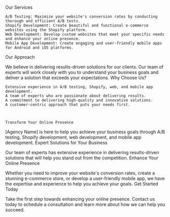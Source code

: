 Our Services

    A/B Testing: Maximize your website's conversion rates by conducting thorough and efficient A/B tests.
    Shopify Development: Create beautiful and functional e-commerce websites using the Shopify platform.
    Web Development: Develop custom websites that meet your specific needs and enhance your online presence.
    Mobile App Development: Create engaging and user-friendly mobile apps for Android and iOS platforms.

Our Approach

We believe in delivering results-driven solutions for our clients. Our team of experts will work closely with you to understand your business goals and deliver a solution that exceeds your expectations.
Why Choose Us?

    Extensive experience in A/B testing, Shopify, web, and mobile app development.
    A team of experts who are passionate about delivering results.
    A commitment to delivering high-quality and innovative solutions.
    A customer-centric approach that puts your needs first.



    Transform Your Online Presence

[Agency Name] is here to help you achieve your business goals through A/B testing, Shopify development, web development, and mobile app development.
Expert Solutions for Your Business

Our team of experts has extensive experience in delivering results-driven solutions that will help you stand out from the competition.
Enhance Your Online Presence

Whether you need to improve your website's conversion rates, create a stunning e-commerce store, or develop a user-friendly mobile app, we have the expertise and experience to help you achieve your goals.
Get Started Today

Take the first step towards enhancing your online presence. Contact us today to schedule a consultation and learn more about how we can help you succeed.